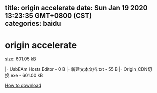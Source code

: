
title: origin accelerate
date: Sun Jan 19 2020 13:23:35 GMT+0800 (CST)    
categories: baidu
---

# origin accelerate
size: 601.05 kB
 
 
|- UsbEAm Hosts Editor - 0 B
|- 新建文本文档.txt - 55 B
|- Origin_CDN切换.exe - 601.00 kB

[How to download](https://bpcam.bemobtrk.com/go/2ceec3aa-1ca2-46d6-b9ff-aaa5c184517c?jno=406)